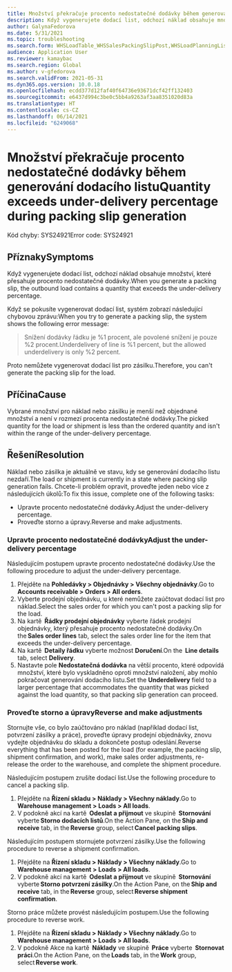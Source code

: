 ```yaml
---
title: Množství překračuje procento nedostatečné dodávky během generování dodacího listu
description: Když vygenerujete dodací list, odchozí náklad obsahuje množství, které přesahuje procento nedostatečné dodávky.
author: GalynaFedorova
ms.date: 5/31/2021
ms.topic: troubleshooting
ms.search.form: WHSLoadTable_WHSSalesPackingSlipPost,WHSLoadPlanningListPage_WHSSalesPackingSlipPost,WHSLoadPlanningWorkbench_WHSSalesPackingSlipPost
audience: Application User
ms.reviewer: kamaybac
ms.search.region: Global
ms.author: v-gfedorova
ms.search.validFrom: 2021-05-31
ms.dyn365.ops.version: 10.0.18
ms.openlocfilehash: ecdd377d12faf40f64736e93671dcf42ff132403
ms.sourcegitcommit: e6437d994c3be0c5bb4a9263af3aa8351020d83a
ms.translationtype: HT
ms.contentlocale: cs-CZ
ms.lasthandoff: 06/14/2021
ms.locfileid: "6249068"
---
```

# <a name="quantity-exceeds-under-delivery-percentage-during-packing-slip-generation"></a><span data-ttu-id="555de-103">Množství překračuje procento nedostatečné dodávky během generování dodacího listu</span><span class="sxs-lookup"><span data-stu-id="555de-103">Quantity exceeds under-delivery percentage during packing slip generation</span></span>

<span data-ttu-id="555de-104">Kód chyby: SYS24921</span><span class="sxs-lookup"><span data-stu-id="555de-104">Error code: SYS24921</span></span>

## <a name="symptoms"></a><span data-ttu-id="555de-105">Příznaky</span><span class="sxs-lookup"><span data-stu-id="555de-105">Symptoms</span></span>

<span data-ttu-id="555de-106">Když vygenerujete dodací list, odchozí náklad obsahuje množství, které přesahuje procento nedostatečné dodávky.</span><span class="sxs-lookup"><span data-stu-id="555de-106">When you generate a packing slip, the outbound load contains a quantity that exceeds the under-delivery percentage.</span></span>

<span data-ttu-id="555de-107">Když se pokusíte vygenerovat dodací list, systém zobrazí následující chybovou zprávu:</span><span class="sxs-lookup"><span data-stu-id="555de-107">When you try to generate a packing slip, the system shows the following error message:</span></span>

> <span data-ttu-id="555de-108">Snížení dodávky řádku je %1 procent, ale povolené snížení je pouze %2 procent.</span><span class="sxs-lookup"><span data-stu-id="555de-108">Underdelivery of line is %1 percent, but the allowed underdelivery is only %2 percent.</span></span>

<span data-ttu-id="555de-109">Proto nemůžete vygenerovat dodací list pro zásilku.</span><span class="sxs-lookup"><span data-stu-id="555de-109">Therefore, you can't generate the packing slip for the load.</span></span>

## <a name="cause"></a><span data-ttu-id="555de-110">Příčina</span><span class="sxs-lookup"><span data-stu-id="555de-110">Cause</span></span>

<span data-ttu-id="555de-111">Vybrané množství pro náklad nebo zásilku je menší než objednané množství a není v rozmezí procenta nedostatečné dodávky.</span><span class="sxs-lookup"><span data-stu-id="555de-111">The picked quantity for the load or shipment is less than the ordered quantity and isn't within the range of the under-delivery percentage.</span></span>

## <a name="resolution"></a><span data-ttu-id="555de-112">Řešení</span><span class="sxs-lookup"><span data-stu-id="555de-112">Resolution</span></span>

<span data-ttu-id="555de-113">Náklad nebo zásilka je aktuálně ve stavu, kdy se generování dodacího listu nezdaří.</span><span class="sxs-lookup"><span data-stu-id="555de-113">The load or shipment is currently in a state where packing slip generation fails.</span></span> <span data-ttu-id="555de-114">Chcete-li problém opravit, proveďte jeden nebo více z následujících úkolů:</span><span class="sxs-lookup"><span data-stu-id="555de-114">To fix this issue, complete one of the following tasks:</span></span>

- <span data-ttu-id="555de-115">Upravte procento nedostatečné dodávky.</span><span class="sxs-lookup"><span data-stu-id="555de-115">Adjust the under-delivery percentage.</span></span>
- <span data-ttu-id="555de-116">Proveďte storno a úpravy.</span><span class="sxs-lookup"><span data-stu-id="555de-116">Reverse and make adjustments.</span></span>

### <a name="adjust-the-under-delivery-percentage"></a><span data-ttu-id="555de-117">Upravte procento nedostatečné dodávky</span><span class="sxs-lookup"><span data-stu-id="555de-117">Adjust the under-delivery percentage</span></span>

<span data-ttu-id="555de-118">Následujícím postupem upravte procento nedostatečné dodávky.</span><span class="sxs-lookup"><span data-stu-id="555de-118">Use the following procedure to adjust the under-delivery percentage.</span></span>

1. <span data-ttu-id="555de-119">Přejděte na **Pohledávky \> Objednávky \> Všechny objednávky**.</span><span class="sxs-lookup"><span data-stu-id="555de-119">Go to **Accounts receivable \> Orders \> All orders**.</span></span>
1. <span data-ttu-id="555de-120">Vyberte prodejní objednávku, u které nemůžete zaúčtovat dodací list pro náklad.</span><span class="sxs-lookup"><span data-stu-id="555de-120">Select the sales order for which you can't post a packing slip for the load.</span></span>
1. <span data-ttu-id="555de-121">Na kartě  **Řádky prodejní objednávky** vyberte řádek prodejní objednávky, který přesahuje procento nedostatečné dodávky.</span><span class="sxs-lookup"><span data-stu-id="555de-121">On the **Sales order lines** tab, select the sales order line for the item that exceeds the under-delivery percentage.</span></span>
1. <span data-ttu-id="555de-122">Na kartě  **Detaily řádku** vyberte možnost **Doručení**.</span><span class="sxs-lookup"><span data-stu-id="555de-122">On the  **Line details** tab, select **Delivery**.</span></span>
1. <span data-ttu-id="555de-123">Nastavte pole **Nedostatečná dodávka** na větší procento, které odpovídá množství, které bylo vyskladněno oproti množství naložení, aby mohlo pokračovat generování dodacího listu.</span><span class="sxs-lookup"><span data-stu-id="555de-123">Set the **Underdelivery** field to a larger percentage that accommodates the quantity that was picked against the load quantity, so that packing slip generation can proceed.</span></span>

### <a name="reverse-and-make-adjustments"></a><span data-ttu-id="555de-124">Proveďte storno a úpravy</span><span class="sxs-lookup"><span data-stu-id="555de-124">Reverse and make adjustments</span></span>

<span data-ttu-id="555de-125">Stornujte vše, co bylo zaúčtováno pro náklad (například dodací list, potvrzení zásilky a práce), proveďte úpravy prodejní objednávky, znovu vydejte objednávku do skladu a dokončete postup odeslání.</span><span class="sxs-lookup"><span data-stu-id="555de-125">Reverse everything that has been posted for the load (for example, the packing slip, shipment confirmation, and work), make sales order adjustments, re-release the order to the warehouse, and complete the shipment procedure.</span></span>

<span data-ttu-id="555de-126">Následujícím postupem zrušíte dodací list.</span><span class="sxs-lookup"><span data-stu-id="555de-126">Use the following procedure to cancel a packing slip.</span></span>

1. <span data-ttu-id="555de-127">Přejděte na **Řízení skladu \> Náklady \> Všechny náklady**.</span><span class="sxs-lookup"><span data-stu-id="555de-127">Go to **Warehouse management \> Loads \> All loads**.</span></span>
1. <span data-ttu-id="555de-128">V podokně akcí na kartě  **Odeslat a přijmout** ve skupině  **Stornování** vyberte **Storno dodacích listů**.</span><span class="sxs-lookup"><span data-stu-id="555de-128">On the Action Pane, on the **Ship and receive** tab, in the **Reverse** group, select **Cancel packing slips**.</span></span>

<span data-ttu-id="555de-129">Následujícím postupem stornujete potvrzení zásilky.</span><span class="sxs-lookup"><span data-stu-id="555de-129">Use the following procedure to reverse a shipment confirmation.</span></span>

1. <span data-ttu-id="555de-130">Přejděte na **Řízení skladu \> Náklady \> Všechny náklady**.</span><span class="sxs-lookup"><span data-stu-id="555de-130">Go to **Warehouse management \> Loads \> All loads**.</span></span>
1. <span data-ttu-id="555de-131">V podokně akcí na kartě  **Odeslat a přijmout** ve skupině  **Stornování** vyberte **Storno potvrzení zásilky**.</span><span class="sxs-lookup"><span data-stu-id="555de-131">On the Action Pane, on the **Ship and receive** tab, in the **Reverse** group, select **Reverse shipment confirmation**.</span></span>

<span data-ttu-id="555de-132">Storno práce můžete provést následujícím postupem.</span><span class="sxs-lookup"><span data-stu-id="555de-132">Use the following procedure to reverse work.</span></span>

1. <span data-ttu-id="555de-133">Přejděte na **Řízení skladu \> Náklady \> Všechny náklady**.</span><span class="sxs-lookup"><span data-stu-id="555de-133">Go to **Warehouse management \> Loads \> All loads**.</span></span>
1. <span data-ttu-id="555de-134">V podokně Akce na kartě  **Náklady** ve skupině  **Práce** vyberte  **Stornovat práci**.</span><span class="sxs-lookup"><span data-stu-id="555de-134">On the Action Pane, on the **Loads** tab, in the **Work** group, select **Reverse work**.</span></span>

